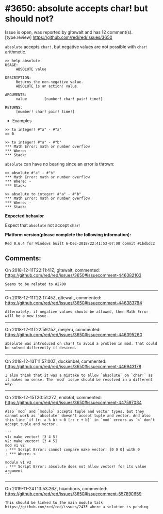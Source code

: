 
#3650: absolute accepts char! but should not?
================================================================================
Issue is open, was reported by gltewalt and has 12 comment(s).
[type.review]
<https://github.com/red/red/issues/3650>

`absolute` accepts `char!`, but negative values are not possible with `char!` arithmetic.

```red
>> help absolute
USAGE:
     ABSOLUTE value

DESCRIPTION:
     Returns the non-negative value.
     ABSOLUTE is an action! value.

ARGUMENTS:
     value        [number! char! pair! time!]

RETURNS:
     [number! char! pair! time!]
```

* Examples

```red
>> to integer! #"a" - #"a"
== 0

>> to integer! #"a" - #"b"
*** Math Error: math or number overflow
*** Where: -
*** Stack:
```

`absolute` can have no bearing since an error is thrown:

```red
>> absolute #"a" - #"b"
*** Math Error: math or number overflow
*** Where: -
*** Stack:

>> absolute to integer! #"a" - #"b"
*** Math Error: math or number overflow
*** Where: -
*** Stack:
```


**Expected behavior**

Expect that `absolute` not accept `char!`

**Platform version(please complete the following information):**
```
Red 0.6.4 for Windows built 6-Dec-2018/22:41:53-07:00 commit #1bdbdc2
```


Comments:
--------------------------------------------------------------------------------

On 2018-12-11T22:11:41Z, gltewalt, commented:
<https://github.com/red/red/issues/3650#issuecomment-446382103>

    Seems to be related to #2700

--------------------------------------------------------------------------------

On 2018-12-11T22:17:45Z, gltewalt, commented:
<https://github.com/red/red/issues/3650#issuecomment-446383784>

    Alternately, if negative values should be allowed, then Math Error will be a new issue.

--------------------------------------------------------------------------------

On 2018-12-11T22:59:15Z, meijeru, commented:
<https://github.com/red/red/issues/3650#issuecomment-446395260>

    absolute was introduced on char! to avoid a problem in mod. That could be solved differently if desired.

--------------------------------------------------------------------------------

On 2018-12-13T11:57:00Z, dockimbel, commented:
<https://github.com/red/red/issues/3650#issuecomment-446943178>

    I also think that it was a mistake to allow `absolute` on `char!` as it makes no sense. The `mod` issue should be resolved in a different way.

--------------------------------------------------------------------------------

On 2018-12-15T20:51:27Z, endo64, commented:
<https://github.com/red/red/issues/3650#issuecomment-447597034>

    Also `mod` and `modulo` accepts tuple and vector types, but they cannot work as `absolute` doesn't accept tuple and vector. And also this line `if (r: a % b) < 0 [r: r + b]` in `mod` errors as `<` don't accept tuple and vector.
    
    ```
    v1: make vector! [3 4 5]
    v2: make vector! [3 4 5]
    mod v1 v2
    ; *** Script Error: cannot compare make vector! [0 0 0] with 0
    ; *** Where: <
    
    modulo v1 v2
    ; *** Script Error: absolute does not allow vector! for its value argument
    ```

--------------------------------------------------------------------------------

On 2019-11-24T13:53:26Z, hiiamboris, commented:
<https://github.com/red/red/issues/3650#issuecomment-557890659>

    This should be linked to the main modulo talk https://github.com/red/red/issues/2433 where a solution is pending

